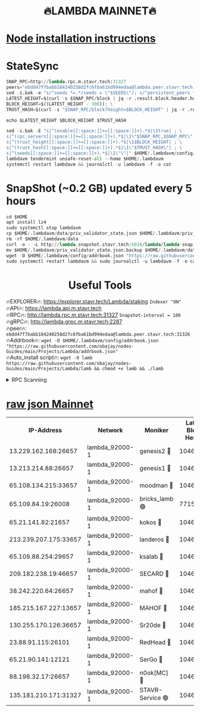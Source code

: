 <h1 align="center"> 🔥LAMBDA MAINNET🔥</h1>


[Node installation instructions](https://github.com/obajay/nodes-Guides/tree/main/Projects/Lambda)
=


# StateSync
```python
SNAP_RPC=http://lambda.rpc.m.stavr.tech:31327
peers="ebdd47f7babb184240258d2fc6fba61bd994edaa@lambda.peer.stavr.tech:31326" 
sed -i.bak -e "s/^seeds *=.*/seeds = \"$SEEDS\"/; s/^persistent_peers *=.*/persistent_peers = \"$PEERS\"/" $HOME/.lambdavm/config/config.toml
LATEST_HEIGHT=$(curl -s $SNAP_RPC/block | jq -r .result.block.header.height); \
BLOCK_HEIGHT=$((LATEST_HEIGHT - 100)); \
TRUST_HASH=$(curl -s "$SNAP_RPC/block?height=$BLOCK_HEIGHT" | jq -r .result.block_id.hash)

echo $LATEST_HEIGHT $BLOCK_HEIGHT $TRUST_HASH

sed -i.bak -E "s|^(enable[[:space:]]+=[[:space:]]+).*$|\1true| ; \
s|^(rpc_servers[[:space:]]+=[[:space:]]+).*$|\1\"$SNAP_RPC,$SNAP_RPC\"| ; \
s|^(trust_height[[:space:]]+=[[:space:]]+).*$|\1$BLOCK_HEIGHT| ; \
s|^(trust_hash[[:space:]]+=[[:space:]]+).*$|\1\"$TRUST_HASH\"| ; \
s|^(seeds[[:space:]]+=[[:space:]]+).*$|\1\"\"|" $HOME/.lambdavm/config/config.toml
lambdavm tendermint unsafe-reset-all --home $HOME/.lambdavm
systemctl restart lambdavm && journalctl -u lambdavm -f -o cat

```
# SnapShot (~0.2 GB) updated every 5 hours
```python
cd $HOME
apt install lz4
sudo systemctl stop lambdavm
cp $HOME/.lambdavm/data/priv_validator_state.json $HOME/.lambdavm/priv_validator_state.json.backup
rm -rf $HOME/.lambdavm/data
curl -o - -L http://lambda.snapshot.stavr.tech:5016/lambda/lambda-snap.tar.lz4 | lz4 -c -d - | tar -x -C $HOME/.lambdavm --strip-components 2
mv $HOME/.lambdavm/priv_validator_state.json.backup $HOME/.lambdavm/data/priv_validator_state.json
wget -O $HOME/.lambdavm/config/addrbook.json "https://raw.githubusercontent.com/obajay/nodes-Guides/main/Projects/Lambda/addrbook.json"
sudo systemctl restart lambdavm && sudo journalctl -u lambdavm -f -o cat
```
 <h1 align="center"> Useful Tools</h1>

🔥EXPLORER🔥:      https://explorer.stavr.tech/Lambda/staking	        `Indexer "ON"` \
🔥API🔥: 			 		 https://lambda.api.m.stavr.tech \
🔥RPC🔥:           http://lambda.rpc.m.stavr.tech:31327	              `Snapshot-interval = 100` \
🔥gRPC🔥:          http://lambda.grpc.m.stavr.tech:2287 \
🔥peer🔥:					 `ebdd47f7babb184240258d2fc6fba61bd994edaa@lambda.peer.stavr.tech:31326` \
🔥Addrbook🔥:    ```wget -O $HOME/.lambdavm/config/addrbook.json "https://raw.githubusercontent.com/obajay/nodes-Guides/main/Projects/Lambda/addrbook.json"``` \
🔥Auto_install script🔥: ```wget -O lamb https://raw.githubusercontent.com/obajay/nodes-Guides/main/Projects/Lambda/lamb && chmod +x lamb && ./lamb```


<details>
<summary>RPC Scanning</summary>

<h2 align="center"> We scan nodes in real time every 4 hours. And we provide the final result of RPC endpoints.
We cannot influence the operation of these nodes in any way. </h2>


```python
If Voting Power is higher than 0 --> then the Node is a validator of the network and may be subject to attack and be a potential threat to the chain.
```
```python
We marked such validators with a red symbol
```

</details>

[raw json Mainnet](https://rpc-check.lambm.stavr.tech/lambm/rpc-lambm-result.json)
=


<table><tr><th>IP-Address</th><th>Network</th><th>Moniker</th><th>Latest Block Height</th><th>Earliest Block Height</th><th>Catching Up</th><th>Tx Index</th><th>Voting Power</th><th>Scan Time</th></tr><tr><td>13.229.162.168:26657</td><td>lambda_92000-1</td><td>genesis2 🔴</td><td>10461591</td><td>1</td><td>False</td><td>on</td><td>16609121</td><td>2023-12-10T13:46:57.381021606UTC</td></tr><tr><td>13.213.214.88:26657</td><td>lambda_92000-1</td><td>genesis1 🔴</td><td>10461593</td><td>1</td><td>False</td><td>on</td><td>107835</td><td>2023-12-10T13:47:01.554399541UTC</td></tr><tr><td>65.108.134.215:33657</td><td>lambda_92000-1</td><td>moodman 🔴</td><td>10461594</td><td>632001</td><td>False</td><td>off</td><td>1070005</td><td>2023-12-10T13:47:06.680728813UTC</td></tr><tr><td>65.109.84.19:26008</td><td>lambda_92000-1</td><td>bricks_lamb 🟢</td><td>7715743</td><td>7581001</td><td>False</td><td>on</td><td>0</td><td>2023-12-10T13:47:13.324936137UTC</td></tr><tr><td>65.21.141.82:21657</td><td>lambda_92000-1</td><td>kokos 🔴</td><td>10461593</td><td>7716001</td><td>False</td><td>off</td><td>546765</td><td>2023-12-10T13:47:03.993810468UTC</td></tr><tr><td>213.239.207.175:33657</td><td>lambda_92000-1</td><td>landeros 🔴</td><td>10461589</td><td>8136001</td><td>False</td><td>off</td><td>936212</td><td>2023-12-10T13:46:51.363046288UTC</td></tr><tr><td>65.109.88.254:29657</td><td>lambda_92000-1</td><td>ksalab 🔴</td><td>10461595</td><td>8715001</td><td>False</td><td>on</td><td>502092</td><td>2023-12-10T13:47:07.436958416UTC</td></tr><tr><td>209.182.238.19:46657</td><td>lambda_92000-1</td><td>SECARD 🔴</td><td>10461591</td><td>9443001</td><td>False</td><td>on</td><td>2092101</td><td>2023-12-10T13:46:56.462315876UTC</td></tr><tr><td>38.242.220.64:26657</td><td>lambda_92000-1</td><td>mahof 🔴</td><td>10461589</td><td>10131001</td><td>False</td><td>off</td><td>770350</td><td>2023-12-10T13:46:46.555979729UTC</td></tr><tr><td>185.215.167.227:13657</td><td>lambda_92000-1</td><td>MAHOF 🔴</td><td>10461592</td><td>10134001</td><td>False</td><td>on</td><td>2051510</td><td>2023-12-10T13:47:00.639190520UTC</td></tr><tr><td>130.255.170.126:36657</td><td>lambda_92000-1</td><td>Sr20de 🔴</td><td>10461589</td><td>10353001</td><td>False</td><td>off</td><td>671386</td><td>2023-12-10T13:46:52.113458602UTC</td></tr><tr><td>23.88.91.115:26101</td><td>lambda_92000-1</td><td>RedHead 🔴</td><td>10461589</td><td>10361589</td><td>False</td><td>off</td><td>553202</td><td>2023-12-10T13:46:51.643426357UTC</td></tr><tr><td>65.21.90.141:12121</td><td>lambda_92000-1</td><td>SerGo 🔴</td><td>10461595</td><td>10361595</td><td>False</td><td>off</td><td>10531600</td><td>2023-12-10T13:47:07.810057702UTC</td></tr><tr><td>88.198.32.17:26657</td><td>lambda_92000-1</td><td>n0ok[MC] 🔴</td><td>10461595</td><td>10361595</td><td>False</td><td>off</td><td>1578630</td><td>2023-12-10T13:47:10.942100508UTC</td></tr><tr><td>135.181.210.171:31327</td><td>lambda_92000-1</td><td>STAVR-Service 🟢</td><td>10461594</td><td>10457001</td><td>False</td><td>on</td><td>0</td><td>2023-12-10T13:47:06.344461195UTC</td></tr></table>
